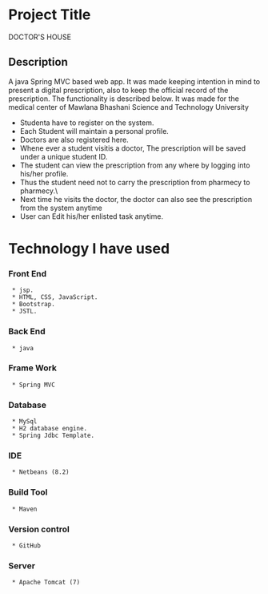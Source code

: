 # Project Title
DOCTOR'S HOUSE

## Description

A java Spring MVC based  web app. It was made keeping intention in mind to present a digital prescription, 
also to keep the official record of the prescription. The functionality is described below. It was made for the medical center
of Mawlana Bhashani Science and Technology University
  * Studenta have to register on the system.
  * Each Student will maintain a personal profile.
  * Doctors are also registered here.
  * Whene ever a student visitis a doctor, The prescription will be saved under a unique student ID.
  * The student can view the prescription from any where by logging into his/her profile.
  * Thus the student need not to carry the prescription from pharmecy to pharmecy.\
  * Next time he visits the doctor, the doctor can also see the prescription from the system anytime
  * User can Edit his/her enlisted task anytime.
 

# Technology I have used
  ### Front End
     * jsp. 
     * HTML, CSS, JavaScript.
     * Bootstrap.
     * JSTL.
  ### Back End
     * java
  ### Frame Work
     * Spring MVC
  ### Database
     * MySql
     * H2 database engine.
     * Spring Jdbc Template.
  ### IDE
     * Netbeans (8.2)
  ### Build Tool
     * Maven
     
  ### Version control
     * GitHub
  ### Server
     * Apache Tomcat (7)

